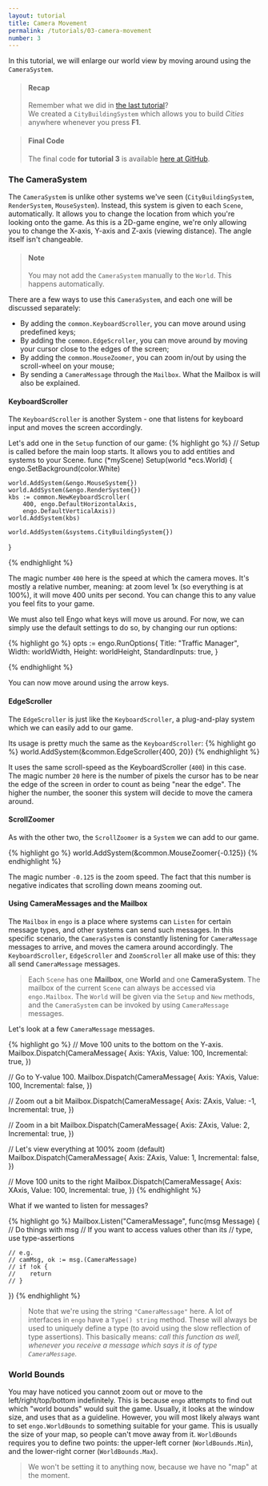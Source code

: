 ```yaml
---
layout: tutorial
title: Camera Movement
permalink: /tutorials/03-camera-movement
number: 3
---
```


In this tutorial, we will enlarge our world view by moving around using the `CameraSystem`. 

> #### Recap
> Remember what we did in [the last tutorial](/tutorials/02-first-system)? <br>
> We created a `CityBuildingSystem` which allows you to build *Cities* anywhere whenever you press **F1**. 

> #### Final Code
> The final code **for tutorial 3** is available 
> [here at GitHub](https://github.com/EngoEngine/TrafficManager/tree/03-camera-movement). 

### The CameraSystem
The `CameraSystem` is unlike other systems we've seen (`CityBuildingSystem`, `RenderSystem`, `MouseSystem`). Instead,
this system is given to each `Scene`, automatically. It allows you to 
change the location from which you're looking onto the game. As this is a 2D-game engine, we're only allowing you to 
change the X-axis, Y-axis and Z-axis (viewing distance). The angle itself isn't changeable. 

> #### Note
> You may not add the `CameraSystem` manually to the `World`. This happens automatically. 

There are a few ways to use this `CameraSystem`, and each one will be discussed separately:

* By adding the `common.KeyboardScroller`, you can move around using predefined keys;
* By adding the `common.EdgeScroller`, you can move around by moving your cursor close to the edges of the screen;
* By adding the `common.MouseZoomer`, you can zoom in/out by using the scroll-wheel on your mouse;
* By sending a `CameraMessage` through the `Mailbox`. What the Mailbox is will also be explained. 

#### KeyboardScroller
The `KeyboardScroller` is another System - one that listens for keyboard input and moves the screen accordingly. 

Let's add one in the `Setup` function of our game:
{% highlight go %}
// Setup is called before the main loop starts. It allows you to add entities and systems to your Scene.
func (*myScene) Setup(world *ecs.World) {
	engo.SetBackground(color.White)

	world.AddSystem(&engo.MouseSystem{})
	world.AddSystem(&engo.RenderSystem{})
	kbs := common.NewKeyboardScroller(
		400, engo.DefaultHorizontalAxis,
		engo.DefaultVerticalAxis))
	world.AddSystem(kbs)

	world.AddSystem(&systems.CityBuildingSystem{})
}

{% endhighlight %}

The magic number `400` here is the speed at which the camera moves. It's mostly a relative number, meaning:
at zoom level 1x (so everything is at 100%), it will move 400 units per second. You can change this to any value 
you feel fits to your game.

We must also tell Engo what keys will move us around. For now, we can simply use the default settings to do so, by changing our run options:

{% highlight go %}
opts := engo.RunOptions{
	Title:          "Traffic Manager",
	Width:          worldWidth,
	Height:         worldHeight,
	StandardInputs: true,
}

{% endhighlight %}

You can now move around using the arrow keys.


#### EdgeScroller
The `EdgeScroller` is just like the `KeyboardScroller`, a plug-and-play system which we can easily add to our game. 

Its usage is pretty much the same as the `KeyboardScroller`:
{% highlight go %}
world.AddSystem(&common.EdgeScroller{400, 20})
{% endhighlight %}

It uses the same scroll-speed as the KeyboardScroller (`400`) in this case. The magic number `20` here is the number
of pixels the cursor has to be near the edge of the screen in order to count as being "near the edge". The higher the 
number, the sooner this system will decide to move the camera around. 

#### ScrollZoomer
As with the other two, the `ScrollZoomer` is a `System` we can add to our game. 

{% highlight go %}
world.AddSystem(&common.MouseZoomer{-0.125})
{% endhighlight %}

The magic number `-0.125` is the zoom speed. The fact that this number is negative indicates that scrolling down 
means zooming out.

#### Using CameraMessages and the Mailbox
The `Mailbox` in `engo` is a place where systems can `Listen` for certain message types, and other systems can send
such messages. In this specific scenario, the `CameraSystem` is constantly listening for `CameraMessage` messages to
arrive, and moves the camera around accordingly. The `KeyboardScroller`, `EdgeScroller` and `ZoomScroller` all make
use of this: they all send `CameraMessage` messages. 

> Each `Scene` has one **Mailbox**, one **World** and one **CameraSystem**. The mailbox of the current `Scene` can
> always be accessed via `engo.Mailbox`. The `World` will be given via the `Setup` and `New` methods, and the 
> `CameraSystem` can be invoked by using `CameraMessage` messages. 

Let's look at a few `CameraMessage` messages.

{% highlight go %}
// Move 100 units to the bottom on the Y-axis. 
Mailbox.Dispatch(CameraMessage{
    Axis:        YAxis, 
    Value:       100, 
    Incremental: true,
})

// Go to Y-value 100.
Mailbox.Dispatch(CameraMessage{
    Axis:        YAxis, 
    Value:       100, 
    Incremental: false,
})

// Zoom out a bit
Mailbox.Dispatch(CameraMessage{
    Axis:        ZAxis, 
    Value:       -1, 
    Incremental: true,
})

// Zoom in a bit
Mailbox.Dispatch(CameraMessage{
    Axis:        ZAxis, 
    Value:       2, 
    Incremental: true,
})

// Let's view everything at 100% zoom (default)
Mailbox.Dispatch(CameraMessage{
    Axis:        ZAxis, 
    Value:       1, 
    Incremental: false,
})

// Move 100 units to the right
Mailbox.Dispatch(CameraMessage{
    Axis:        XAxis, 
    Value:       100, 
    Incremental: true,
})
{% endhighlight %}

What if we wanted to listen for messages?

{% highlight go %}
Mailbox.Listen("CameraMessage", func(msg Message) {
    // Do things with msg
    // If you want to access values other than its
    // type, use type-assertions
    
    // e.g.
    // camMsg, ok := msg.(CameraMessage)
    // if !ok {
    //    return
    // }
})
{% endhighlight %}

> Note that we're using the string `"CameraMessage"` here. A lot of interfaces in `engo` have a `Type() string` method. 
> These will always be used to uniquely define a type (to avoid using the slow reflection of type assertions). This basically means: *call
> this function as well, whenever you receive a message which says it is of type `CameraMessage`.* 

### World Bounds
You may have noticed you cannot zoom out or move to the left/right/top/bottom indefinitely.
This is because `engo` attempts to find out which "world bounds" would suit the game. Usually,
it looks at the window size, and uses that as a guideline. However, you will most likely always want to
set `engo.WorldBounds` to something suitable for your game. This is usually the size of your map, so people can't 
move away from it. `WorldBounds` requires you to define two points: the upper-left corner (`WorldBounds.Min`), and
the lower-right corner (`WorldBounds.Max`). 

> We won't be setting it to anything now, because we have no "map" at the moment. 

